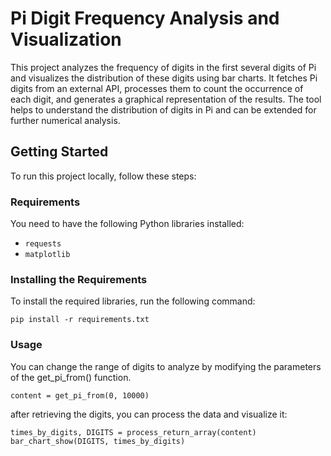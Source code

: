 # Pi Digit Frequency Analysis and Visualization

This project analyzes the frequency of digits in the first several digits of Pi and visualizes the distribution of these digits using bar charts. It fetches Pi digits from an external API, processes them to count the occurrence of each digit, and generates a graphical representation of the results. The tool helps to understand the distribution of digits in Pi and can be extended for further numerical analysis.

## Getting Started

To run this project locally, follow these steps:

### Requirements
You need to have the following Python libraries installed:
- `requests`
- `matplotlib`

### Installing the Requirements
To install the required libraries, run the following command:

```
pip install -r requirements.txt
```
### Usage
You can change the range of digits to analyze by modifying the parameters of the get_pi_from() function.
```
content = get_pi_from(0, 10000)
```
after retrieving the digits, you can process the data and visualize it:
```
times_by_digits, DIGITS = process_return_array(content)
bar_chart_show(DIGITS, times_by_digits)
```





